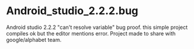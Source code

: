 # Android_studio_2.2.2.bug
Android studio 2.2.2 "can't resolve variable" bug  proof. this simple project compiles ok but the editor mentions error. Project made to share with google/alphabet team.
